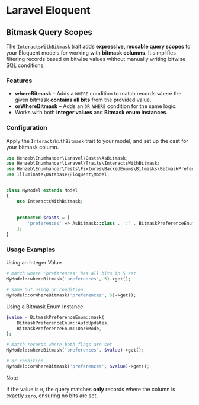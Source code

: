 # Laravel Eloquent



## Bitmask Query Scopes
The `InteractsWithBitmask` trait adds **expressive, reusable query scopes** to your Eloquent models for working with **bitmask columns**.
It simplifies filtering records based on bitwise values without manually writing bitwise SQL conditions.

### Features
- **whereBitmask** – Adds a `WHERE` condition to match records where the given bitmask **contains all bits** from the provided value. 
- **orWhereBitmask** – Adds an `OR WHERE` condition for the same logic. 
- Works with both **integer values** and **Bitmask enum instances**.


### Configuration
Apply the `InteractsWithBitmask` trait to your model, and set up the cast for your bitmask column.
```php
use Henzeb\Enumhancer\Laravel\Casts\AsBitmask;
use Henzeb\Enumhancer\Laravel\Traits\InteractsWithBitmask;
use Henzeb\Enumhancer\Tests\Fixtures\BackedEnums\Bitmasks\BitmaskPreferenceEnum;
use Illuminate\Database\Eloquent\Model;


class MyModel extends Model
{
    use InteractsWithBitmask;
    
    
    protected $casts = [
        'preferences' => AsBitmask::class . ':' . BitmaskPreferenceEnum::class,
    ];
}
```

### Usage Examples

Using an Integer Value
```php
# match where 'preferences' has all bits in 5 set
MyModel::whereBitmask('preferences', 5)->get();

# same but using or condition
MyModel::orWhereBitmask('preferences', 5)->get();
```

Using a Bitmask Enum Instance
```php
$value = BitmaskPreferenceEnum::mask(
    BitmaskPreferenceEnum::AutoUpdates,
    BitmaskPreferenceEnum::DarkMode,
);

# match records where both flags are set
MyModel::whereBitmask('preferences', $value)->get();

# or condition
MyModel::orWhereBitmask('preferences', $value)->get();
```


> [!NOTE]
> If the value is `0`, the query matches **only** records where the column is exactly `zero`, ensuring no bits are set.
